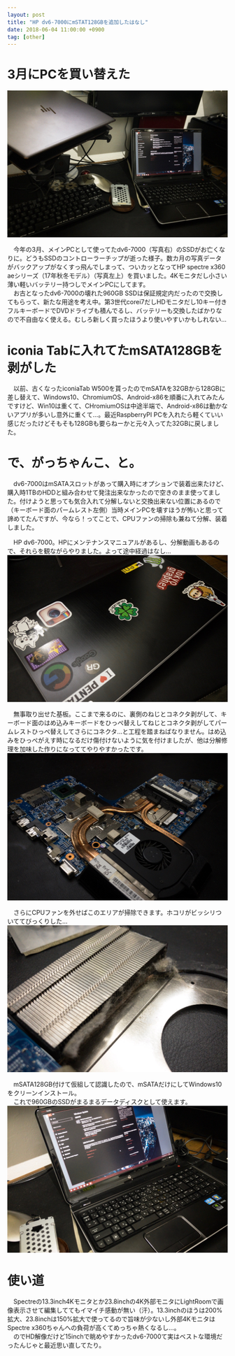 ```yaml
---
layout: post
title: "HP dv6-7000にmSTAT128GBを追加したはなし"
date: 2018-06-04 11:00:00 +0900
tag: [other]
---
```


# 3月にPCを買い替えた

![img](/assets/photos/20180604-APC_0336.jpg)

　今年の3月、メインPCとして使ってたdv6-7000（写真右）のSSDがお亡くなりに。どうもSSDのコントローラーチップが逝った様子。数カ月の写真データがバックアップがなくすっ飛んでしまって、ついカッとなってHP spectre x360 aeシリーズ（17年秋冬モデル）（写真左上）を買いました。4Kモニタだし小さい薄い軽いバッテリー持つしでメインPCにしてます。  
　お古となったdv6-7000の壊れた960GB SSDは保証規定内だったので交換してもらって、新たな用途を考え中。第3世代corei7だしHDモニタだし10キー付きフルキーボードでDVDドライブも積んでるし、バッテリーも交換したばかりなので不自由なく使える。むしろ新しく買ったほうより使いやすいかもしれない…  

# iconia Tabに入れてたmSATA128GBを剥がした

　以前、古くなったiconiaTab W500を貰ったのでmSATAを32GBから128GBに差し替えて、Windows10、ChromiumOS、Android-x86を順番に入れてみたんですけど、Win10は重くて、CHromiumOSは中途半端で、Android-x86は動かないアプリが多いし意外に重くて…。最近RaspberryPI PCを入れたら軽くていい感じだったけどそもそも128GBも要らねーかと元々入ってた32GBに戻しました。  

# で、がっちゃんこ、と。

　dv6-7000はmSATAスロットがあって購入時にオプションで装着出来たけど、購入時1TBのHDDと組み合わせて発注出来なかったので空きのまま使ってました。付けようと思っても気合入れて分解しないと交換出来ない位置にあるので（キーボード面のパームレスト左側）当時メインPCを壊すほうが怖いと思って諦めてたんですが、今なら！ってことで、CPUファンの掃除も兼ねて分解、装着しました。  

　HP dv6-7000。HPにメンテナンスマニュアルがあるし、分解動画もあるので、それらを観ながらやりました。よって途中経過はなし…  
![img](/assets/photos/20180604-APC_0328.jpg)

　無事取り出せた基板。ここまで来るのに、裏側のねじとコネクタ剥がして、キーボード面のはめ込みキーボードをひっぺ替えしてねじとコネクタ剥がしてパームレストひっぺ替えしてさらにコネクタ…と工程を踏まねばなりません。はめ込みをひっぺがえす時になるだけ傷付けないように気を付けましたが、他は分解修理を加味した作りになっててやりやすかったです。
![img](/assets/photos/20180604-APC_0330.jpg)

　さらにCPUファンを外せばこのエリアが掃除できます。ホコリがビッシリついててびっくりした…  
![img](/assets/photos/20180604-APC_0333.jpg)

 　mSATA128GB付けて仮組して認識したので、mSATAだけにしてWindows10をクリーンインストール。  
 　これで960GBのSSDがまるまるデータディスクとして使えます。
![img](/assets/photos/20180604-APC_0335.jpg)

# 使い道

　Spectreの13.3inch4Kモニタとか23.8inchの4K外部モニタにLightRoomで画像表示させて編集しててもイマイチ感動が無い（汗）。13.3inchのほうは200%拡大、23.8inchは150%拡大で使ってるので旨味が少ないし外部4KモニタはSpectre x360ちゃんへの負荷が高くてめっちゃ熱くなるし…。  
　のでHD解像だけど15inchで眺めやすかったdv6-7000て実はベストな環境だったんじゃと最近思い直してたり。
